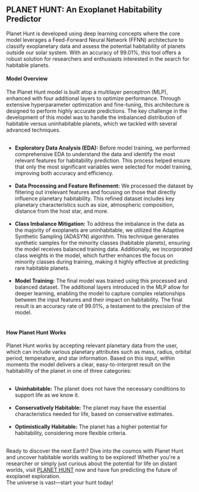 <h2>PLANET HUNT: An Exoplanet Habitability Predictor</h2>
Planet Hunt is developed using deep learning concepts where the core model leverages a Feed-Forward Neural Network (FFNN) architecture to classify exoplanetary data and assess the potential habitability of planets outside our solar system. With an accuracy of 99.01%, this tool offers a robust solution for researchers and enthusiasts interested in the search for habitable planets.

<h4>Model Overview</h4>
The Planet Hunt model is built atop a multilayer perceptron (MLP), enhanced with four additional layers to optimize performance. Through extensive hyperparameter optimization and fine-tuning, this architecture is designed to perform highly accurate predictions. The key challenge in the development of this model was to handle the imbalanced distribution of habitable versus uninhabitable planets, which we tackled with several advanced techniques.
<ul><br>
<li><b>Exploratory Data Analysis (EDA):</b> Before model training, we performed comprehensive EDA to understand the data and identify the most relevant features for habitability prediction. This process helped ensure that only the most significant variables were selected for model training, improving both accuracy and efficiency.</li><br>
<li><b>Data Processing and Feature Refinement:</b> We processed the dataset by filtering out irrelevant features and focusing on those that directly influence planetary habitability. This refined dataset includes key planetary characteristics such as size, atmospheric composition, distance from the host star, and more.</li><br>
<li><b>Class Imbalance Mitigation:</b> To address the imbalance in the data as the majority of exoplanets are uninhabitable, we utilized the Adaptive Synthetic Sampling (ADASYN) algorithm. This technique generates synthetic samples for the minority classes (habitable planets), ensuring the model receives balanced training data. Additionally, we incorporated class weights in the model, which further enhances the focus on minority classes during training, making it highly effective at predicting rare habitable planets.</li><br>
<li><b>Model Training:</b> The final model was trained using this processed and balanced dataset. The additional layers introduced in the MLP allow for deeper learning, enabling the model to capture complex relationships between the input features and their impact on habitability. The final result is an accuracy rate of 99.01%, a testament to the precision of the model.</li><br>
</ul>



<h4>How Planet Hunt Works</h4>
Planet Hunt works by accepting relevant planetary data from the user, which can include various planetary attributes such as mass, radius, orbital period, temperature, and star information. Based on this input, within moments the model delivers a clear, easy-to-interpret result on the habitability of the planet in one of three categories:
<ul><br>
<li><b>Uninhabitable:</b> The planet does not have the necessary conditions to support life as we know it.</li><br> 
<li><b>Conservatively Habitable:</b> The planet may have the essential characteristics needed for life, based on conservative estimates.</li><br>
<li><b>Optimistically Habitable:</b> The planet has a higher potential for habitability, considering more flexible criteria.</li><br>
</ul>

Ready to discover the next Earth? Dive into the cosmos with Planet Hunt and uncover habitable worlds waiting to be explored! Whether you're a researcher or simply just curious about the potential for life on distant worlds, visit <a href="aperture.streamlit.app">PLANET HUNT</a> now and have fun predicting the future of exoplanet exploration.<br>
The universe is vast—start your hunt today!
